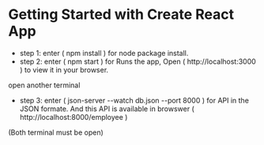 # Getting Started with Create React App

* step 1: enter ( npm install ) for node package install.
* step 2: enter ( npm start ) for Runs the app, Open ( http://localhost:3000 ) to view it in your browser.

open another terminal
* step 3: enter ( json-server --watch db.json --port 8000 ) for API in the JSON formate.
And this API is available in browswer ( http://localhost:8000/employee )

(Both terminal must be open)

